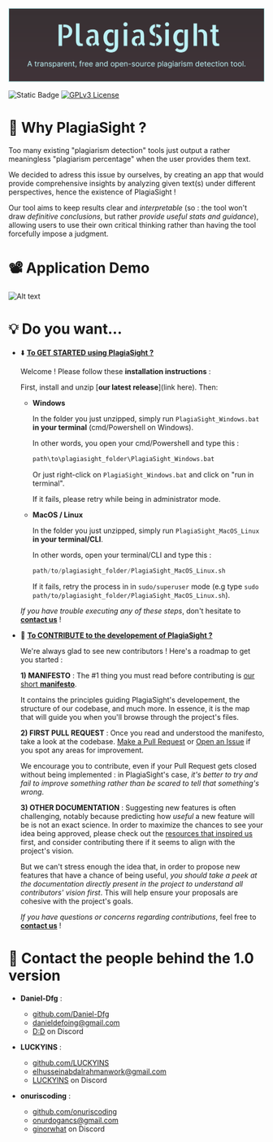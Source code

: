 ![Alt text](/Resources/ExcessFiles/TitleImage.png?raw=true)

![Static Badge](https://img.shields.io/badge/FOSS-white)
[![GPLv3 License](https://img.shields.io/badge/License-GPL%20v3-yellow.svg)](https://opensource.org/licenses/)

# 🤔 Why PlagiaSight ?
Too many existing "plagiarism detection" tools just output a rather meaningless "plagiarism percentage" when the user provides them text. 

We decided to adress this issue by ourselves, by creating an app that would provide comprehensive insights by analyzing given text(s) under different perspectives, hence the existence of PlagiaSight !

Our tool aims to keep results clear and *interpretable* (so : the tool won't draw *definitive conclusions*, but rather *provide useful stats and guidance*), allowing users to use their own critical thinking rather than having the tool forcefully impose a judgment.




# 📽️ Application Demo
![Alt text](/Resources/ExcessFiles/Demo.gif?raw=true)




# 💡 Do you want... 
- ⬇️	<ins>**To GET STARTED using PlagiaSight ?**	</ins>
<ul>

Welcome ! Please follow these **installation instructions** :

First, install and unzip [**our latest release**](link here). Then:

- **Windows**

    In the folder you just unzipped, simply run `PlagiaSight_Windows.bat` **in your terminal** (cmd/Powershell on Windows).


    In other words, you open your cmd/Powershell and type this :
    
    ```bash
    path\to\plagiasight_folder\PlagiaSight_Windows.bat
    ```
    Or just right-click on `PlagiaSight_Windows.bat` and click on "run in terminal".


    If it fails, please retry while being in administrator mode.

- **MacOS / Linux**


    In the folder you just unzipped, simply run `PlagiaSight_MacOS_Linux` **in your terminal/CLI**.
    
    
    In other words, open your terminal/CLI and type this :
    ```py
    path/to/plagiasight_folder/PlagiaSight_MacOS_Linux.sh
    ```

    If it fails, retry the process in in `sudo/superuser` mode (e.g type `sudo path/to/plagiasight_folder/PlagiaSight_MacOS_Linux.sh`).





*If you have trouble executing any of these steps*, don't hesitate to [**contact us**](https://github.com/LUCKYINS/PlagiarismDetectionProject/blob/main/README.md#contact-the-people-behind-the-10-version) !

</ul>

- 🤝 <ins>**To CONTRIBUTE to the developement of PlagiaSight ?**	</ins>
<ul>

We're always glad to see new contributors ! Here's a roadmap to get you started : 


**1) MANIFESTO** : The #1 thing you must read before contributing is [our short **manifesto**](https://github.com/LUCKYINS/PlagiarismDetectionProject/blob/main/Resources/Manifesto/A%20Manifesto%20for%20PlagiaSight.md). 


It contains the principles guiding PlagiaSight's developement, the structure of our codebase, and much more. In essence, it is the map that will guide you when you'll browse through the project's files.



**2) FIRST PULL REQUEST** : Once you read and understood the manifesto, take a look at the codebase. [Make a Pull Request](https://github.com/LUCKYINS/PlagiarismDetectionProject/pulls) or [Open an Issue](https://github.com/LUCKYINS/PlagiarismDetectionProject/issues) if you spot any areas for improvement. 


We encourage you to contribute, even if your Pull Request gets closed without being implemented : in PlagiaSight's case, *it's better to try and fail to improve something rather than be scared to tell that something's wrong*.



**3) OTHER DOCUMENTATION** : Suggesting new features is often challenging, notably because predicting how *useful* a new feature will be is not an exact science. In order to maximize the chances to see your idea being approved, please check out the [resources that inspired us](https://github.com/LUCKYINS/PlagiarismDetectionProject/tree/main/Resources/Learning%20Material) first, and consider contributing there if it seems to align with the project's vision.


But we can't stress enough the idea that, in order to propose new features that have a chance of being useful, *you should take a peek at the documentation directly present in the project to understand all contributors' vision first*. This will help ensure your proposals are cohesive with the project's goals.



*If you have questions or concerns regarding contributions*, feel free to [**contact us**](https://github.com/LUCKYINS/PlagiarismDetectionProject/blob/main/README.md#contact-the-people-behind-the-10-version) !

</ul>


# 💬 Contact the people behind the 1.0 version

* **Daniel-Dfg** :
  * [github.com/Daniel-Dfg](https://github.com/Daniel-Dfg)
  * [danieldefoing@gmail.com](mailto:danieldefoing@gmail.com)
  * [D:D](https://discord.com/users/720963652286414909) on Discord

* **LUCKYINS** :
  * [github.com/LUCKYINS](https://github.com/LUCKYINS)
  * [elhusseinabdalrahmanwork@gmail.com](mailto:elhusseinabdalrahmanwork@gmail.com)
  * [LUCKYINS](https://discord.com/users/721008804300455978) on Discord

* **onuriscoding** :
  * [github.com/onuriscoding](https://github.com/onuriscoding)
  * [onurdogancs@gmail.com](mailto:onurdogancs@gmail.com)
  * [ginorwhat](https://discord.com/users/332553376707510272) on Discord

